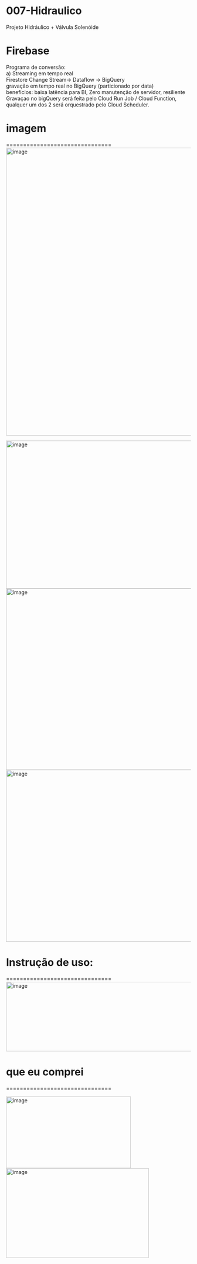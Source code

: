 # 007-Hidraulico
Projeto Hidráulico + Válvula Solenóide 
# Firebase<br>
Programa de conversão: <br>
a) Streaming em tempo real <br>
   Firestore Change Stream-> Dataflow -> BigQuery<br>
   gravação em tempo real no BigQuery (particionado por data)<br>
   beneficios: baixa latência para BI, Zero manutenção de servidor, resiliente<br>
   Gravaçao no bigQuery será feita pelo Cloud Run Job / Cloud Function, qualquer um dos 2 será orquestrado pelo Cloud Scheduler.<br>




# imagem
===============================
<img width="1288" height="783" alt="image" src="https://github.com/user-attachments/assets/9b2611d5-0c20-460c-a844-e5125e2f39ab" />

<img width="552" height="402" alt="image" src="https://github.com/user-attachments/assets/cd765556-edb3-4acc-93d1-9096c5641461" />
<img width="546" height="494" alt="image" src="https://github.com/user-attachments/assets/62698916-80cc-44d8-95fc-a02bb4f5f09d" />
<img width="571" height="468" alt="image" src="https://github.com/user-attachments/assets/9ea91d3f-3bca-4d6e-a2a6-06662ec0404b" />

# Instrução de uso: <br>
===============================
<img width="733" height="189" alt="image" src="https://github.com/user-attachments/assets/d1a2d86a-b947-4bbb-ba0e-2eb9aefe4868" />

# que eu comprei
===============================

<img width="340" height="195" alt="image" src="https://github.com/user-attachments/assets/73a85f37-e942-43ab-bbd1-50b6eac36470" />

<img width="389" height="244" alt="image" src="https://github.com/user-attachments/assets/32f31a14-527b-4450-ab23-27a809d41d4d" />


